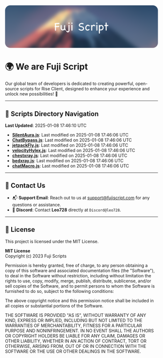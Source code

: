 ![Banner](.github/b.webp)

# 🌍 **We are Fuji Script**

Our global team of developers is dedicated to creating powerful, open-source scripts for Rise Client, designed to enhance your experience and unlock new possibilities! 🌟

---
<!-- SCRIPTS_NAVIGATION_START -->
## 📂 **Scripts Directory Navigation**

**Last Updated**: 2025-01-08 17:46:10 UTC

- **[SilentAura.js](scripts/SilentAura.js)**: Last modified on 2025-01-08 17:46:06 UTC
- **[ChatBypass.js](scripts/ChatBypass.js)**: Last modified on 2025-01-08 17:46:06 UTC
- **[jetpackFly.js](scripts/jetpackFly.js)**: Last modified on 2025-01-08 17:46:06 UTC
- **[velocityHylex.js](scripts/velocityHylex.js)**: Last modified on 2025-01-08 17:46:06 UTC
- **[chestxray.js](scripts/chestxray.js)**: Last modified on 2025-01-08 17:46:06 UTC
- **[bedxray.js](scripts/bedxray.js)**: Last modified on 2025-01-08 17:46:06 UTC
- **[chatMacro.js](scripts/chatMacro.js)**: Last modified on 2025-01-08 17:46:06 UTC

<!-- SCRIPTS_NAVIGATION_END -->

---

## 💬 **Contact Us**  
- 📬 **Support Email**: Reach out to us at [support@fujiscript.com](mailto:support@fujiscript.com) for any questions or assistance.  
- 💬 **Discord**: Contact **Leo728** directly at `Discord@leo728`.

---

## 📜 **License**

This project is licensed under the MIT License.  

**MIT License**  
Copyright (c) 2023 Fuji Scripts  

Permission is hereby granted, free of charge, to any person obtaining a copy of this software and associated documentation files (the "Software"), to deal in the Software without restriction, including without limitation the rights to use, copy, modify, merge, publish, distribute, sublicense, and/or sell copies of the Software, and to permit persons to whom the Software is furnished to do so, subject to the following conditions:  

The above copyright notice and this permission notice shall be included in all copies or substantial portions of the Software.  

THE SOFTWARE IS PROVIDED "AS IS", WITHOUT WARRANTY OF ANY KIND, EXPRESS OR IMPLIED, INCLUDING BUT NOT LIMITED TO THE WARRANTIES OF MERCHANTABILITY, FITNESS FOR A PARTICULAR PURPOSE AND NONINFRINGEMENT. IN NO EVENT SHALL THE AUTHORS OR COPYRIGHT HOLDERS BE LIABLE FOR ANY CLAIM, DAMAGES OR OTHER LIABILITY, WHETHER IN AN ACTION OF CONTRACT, TORT OR OTHERWISE, ARISING FROM, OUT OF OR IN CONNECTION WITH THE SOFTWARE OR THE USE OR OTHER DEALINGS IN THE SOFTWARE.  
